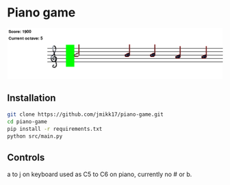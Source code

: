 # Piano game

![Piano Game Screenshot](screenshot.png "Piano game")

## Installation

   ```bash
   git clone https://github.com/jmikk17/piano-game.git
   cd piano-game
   pip install -r requirements.txt
   python src/main.py
   ```

## Controls
a to j on keyboard used as C5 to C6 on piano, currently no # or b.